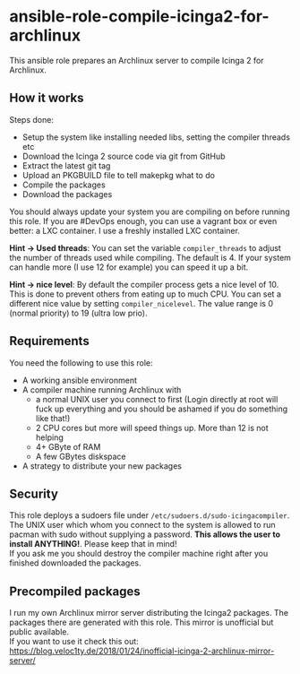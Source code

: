# ansible-role-compile-icinga2-for-archlinux

This ansible role prepares an Archlinux server to compile Icinga 2 for Archlinux.

## How it works

Steps done:
* Setup the system like installing needed libs, setting the compiler threads etc
* Download the Icinga 2 source code via git from GitHub
* Extract the latest git tag
* Upload an PKGBUILD file to tell makepkg what to do
* Compile the packages
* Download the packages

You should always update your system you are compiling on before running this role. If you are #DevOps enough, you can use a vagrant box or even better: a LXC container. I use a freshly installed LXC container.

**Hint -> Used threads**: You can set the variable `compiler_threads` to adjust the number of threads used while compiling. The default is 4. If your system can handle more (I use 12 for example) you can speed it up a bit.

**Hint -> nice level**: By default the compiler process gets a nice level of 10. This is done to prevent others from eating up to much CPU. You can set a different nice value by setting `compiler_nicelevel`. The value range is 0 (normal priority) to 19 (ultra low prio).

## Requirements

You need the following to use this role:
* A working ansible environment
* A compiler machine running Archlinux with
  * a normal UNIX user you connect to first (Login directly at root will fuck up everything and you should be ashamed if you do something like that!)
  * 2 CPU cores but more will speed things up. More than 12 is not helping
  * 4+ GByte of RAM
  * A few GBytes diskspace
* A strategy to distribute your new packages

## Security

This role deploys a sudoers file under `/etc/sudoers.d/sudo-icingacompiler`. The UNIX user which whom you connect to the system is allowed to run pacman with sudo without supplying a password. **This allows the user to install ANYTHING!**. Please keep that in mind!  
If you ask me you should destroy the compiler machine right after you finished downloaded the packages.

## Precompiled packages

I run my own Archlinux mirror server distributing the Icinga2 packages. The packages there are generated with this role. This mirror is unofficial but public available.  
If you want to use it check this out: https://blog.veloc1ty.de/2018/01/24/inofficial-icinga-2-archlinux-mirror-server/
